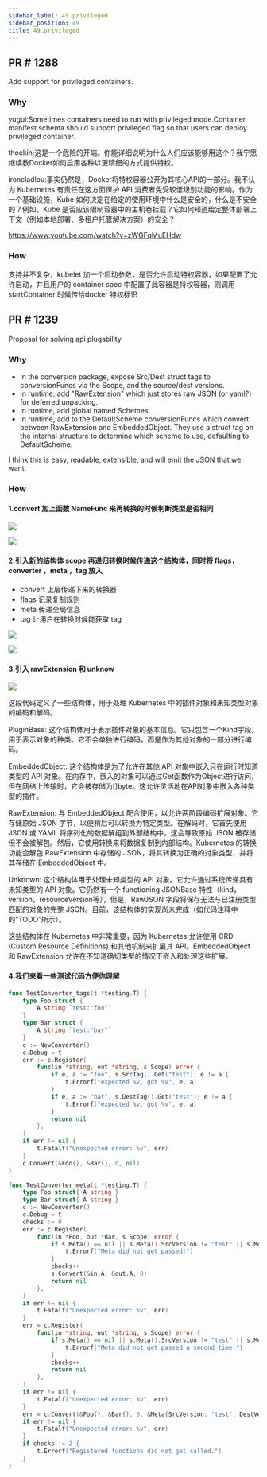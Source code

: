```yaml
---
sidebar_label: 49.privileged
sidebar_position: 49
title: 49.privileged
---
```


## PR # 1288

Add support for privileged containers.

### Why

yugui:Sometimes containers need to run with privileged mode.Container manifest schema should support privileged flag so that users can deploy privileged container.

thockin:这是一个危险的开端。你能详细说明为什么人们应该能够用这个？我宁愿继续教Docker如何启用各种以更精细的方式提供特权。

ironcladlou:事实仍然是，Docker将特权容器公开为其核心API的一部分。我不认为 Kubernetes 有责任在这方面保护 API 消费者免受较低级别功能的影响。作为一个基础设施，Kube 如何决定在给定的使用环境中什么是安全的，什么是不安全的？例如，Kube 是否应该限制容器中的主机卷挂载？它如何知道给定整体部署上下文（例如本地部署、多租户托管解决方案）的安全？

https://www.youtube.com/watch?v=zWGFqMuEHdw

### How

支持并不复杂，kubelet 加一个启动参数，是否允许启动特权容器，如果配置了允许启动，并且用户的 container spec 中配置了此容器是特权容器，则调用 startContainer 时候传给docker 特权标识


## PR # 1239

Proposal for solving api plugability

### Why

- In the conversion package, expose Src/Dest struct tags to conversionFuncs via the Scope, and the source/dest versions.
- In runtime, add "RawExtension" which just stores raw JSON (or yaml?) for deferred unpacking.
- In runtime, add global named Schemes.
- In runtime, add to the DefaultScheme conversionFuncs which convert between RawExtension and EmbeddedObject. They use a struct tag on the internal structure to determine which scheme to use, defaulting to DefaultScheme.

I think this is easy, readable, extensible, and will emit the JSON that we want.

### How

#### 1.convert 加上函数 NameFunc 来再转换的时候判断类型是否相同

![](https://raw.githubusercontent.com/mouuii/picture/master/%E6%88%AA%E5%B1%8F2023-06-23%20%E4%B8%8B%E5%8D%8812.40.58.png)

![](https://raw.githubusercontent.com/mouuii/picture/master/%E6%88%AA%E5%B1%8F2023-06-23%20%E4%B8%8B%E5%8D%8812.43.11.png)

#### 2.引入新的结构体 scope 再递归转换时候传递这个结构体，同时将 flags， converter ，meta ，tag 放入

- convert 上层传递下来的转换器
- flags 记录复制规则
- meta 传递全局信息
- tag 让用户在转换时候能获取 tag

![](https://raw.githubusercontent.com/mouuii/picture/master/%E6%88%AA%E5%B1%8F2023-06-23%20%E4%B8%8B%E5%8D%8812.47.36.png)

![](https://raw.githubusercontent.com/mouuii/picture/master/%E6%88%AA%E5%B1%8F2023-06-23%20%E4%B8%8B%E5%8D%8812.50.32.png)


#### 3.引入 rawExtension 和 unknow

![](https://raw.githubusercontent.com/mouuii/picture/master/%E6%88%AA%E5%B1%8F2023-06-23%20%E4%B8%8B%E5%8D%881.02.18.png)

这段代码定义了一些结构体，用于处理 Kubernetes 中的插件对象和未知类型对象的编码和解码。

PluginBase: 这个结构体用于表示插件对象的基本信息。它只包含一个Kind字段，用于表示对象的种类。它不会单独进行编码，而是作为其他对象的一部分进行编码。

EmbeddedObject: 这个结构体是为了允许在其他 API 对象中嵌入只在运行时知道类型的 API 对象。在内存中，嵌入的对象可以通过Get函数作为Object进行访问，但在网络上传输时，它会被存储为[]byte。这允许灵活地在API对象中嵌入各种类型的插件。

RawExtension: 与 EmbeddedObject 配合使用，以允许两阶段编码扩展对象。它存储原始 JSON 字节，以便稍后可以转换为特定类型。在解码时，它首先使用 JSON 或 YAML 将序列化的数据解组到外部结构中，这会导致原始 JSON 被存储但不会被解包。然后，它使用转换来将数据复制到内部结构。Kubernetes 的转换功能会解包 RawExtension 中存储的 JSON，将其转换为正确的对象类型，并将其存储在 EmbeddedObject 中。

Unknown: 这个结构体用于处理未知类型的 API 对象。它允许通过系统传递具有未知类型的 API 对象。它仍然有一个 functioning JSONBase 特性（kind，version，resourceVersion等），但是，RawJSON 字段将保存无法与已注册类型匹配的对象的完整 JSON。目前，该结构体的实现尚未完成（如代码注释中的“TODO”所示）。

这些结构体在 Kubernetes 中非常重要，因为 Kubernetes 允许使用 CRD (Custom Resource Definitions) 和其他机制来扩展其 API。EmbeddedObject 和 RawExtension 允许在不知道确切类型的情况下嵌入和处理这些扩展。

#### 4.我们来看一些测试代码方便你理解

```go
func TestConverter_tags(t *testing.T) {
	type Foo struct {
		A string `test:"foo"`
	}
	type Bar struct {
		A string `test:"bar"`
	}
	c := NewConverter()
	c.Debug = t
	err := c.Register(
		func(in *string, out *string, s Scope) error {
			if e, a := "foo", s.SrcTag().Get("test"); e != a {
				t.Errorf("expected %v, got %v", e, a)
			}
			if e, a := "bar", s.DestTag().Get("test"); e != a {
				t.Errorf("expected %v, got %v", e, a)
			}
			return nil
		},
	)
	if err != nil {
		t.Fatalf("Unexpected error: %v", err)
	}
	c.Convert(&Foo{}, &Bar{}, 0, nil)
}

func TestConverter_meta(t *testing.T) {
	type Foo struct{ A string }
	type Bar struct{ A string }
	c := NewConverter()
	c.Debug = t
	checks := 0
	err := c.Register(
		func(in *Foo, out *Bar, s Scope) error {
			if s.Meta() == nil || s.Meta().SrcVersion != "test" || s.Meta().DestVersion != "passes" {
				t.Errorf("Meta did not get passed!")
			}
			checks++
			s.Convert(&in.A, &out.A, 0)
			return nil
		},
	)
	if err != nil {
		t.Fatalf("Unexpected error: %v", err)
	}
	err = c.Register(
		func(in *string, out *string, s Scope) error {
			if s.Meta() == nil || s.Meta().SrcVersion != "test" || s.Meta().DestVersion != "passes" {
				t.Errorf("Meta did not get passed a second time!")
			}
			checks++
			return nil
		},
	)
	if err != nil {
		t.Fatalf("Unexpected error: %v", err)
	}
	err = c.Convert(&Foo{}, &Bar{}, 0, &Meta{SrcVersion: "test", DestVersion: "passes"})
	if err != nil {
		t.Fatalf("Unexpected error: %v", err)
	}
	if checks != 2 {
		t.Errorf("Registered functions did not get called.")
	}
}

```